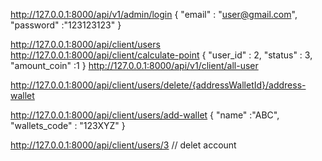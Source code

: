 http://127.0.0.1:8000/api/v1/admin/login
{
"email" : "user@gmail.com",
"password" :"123123123"
}

http://127.0.0.1:8000/api/client/users
http://127.0.0.1:8000/api/client/calculate-point
{
"user_id" : 2,
"status" : 3,
"amount_coin" :1
}
http://127.0.0.1:8000/api/v1/client/all-user

http://127.0.0.1:8000/api/client/users/delete/{addressWalletId}/address-wallet

http://127.0.0.1:8000/api/client/users/add-wallet
{
"name" :"ABC",
"wallets_code" : "123XYZ"
}

http://127.0.0.1:8000/api/client/users/3 // delet account
